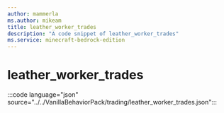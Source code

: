 ```yaml
---
author: mammerla
ms.author: mikeam
title: leather_worker_trades
description: "A code snippet of leather_worker_trades"
ms.service: minecraft-bedrock-edition
---
```


# leather_worker_trades

:::code language="json" source="../../VanillaBehaviorPack/trading/leather_worker_trades.json":::
